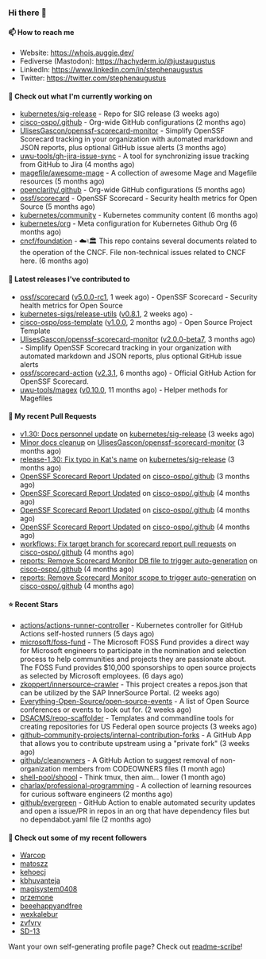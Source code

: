 ### Hi there 👋

#### 📫 How to reach me

- Website: https://whois.auggie.dev/
- Fediverse (Mastodon): https://hachyderm.io/@justaugustus
- LinkedIn: https://www.linkedin.com/in/stephenaugustus
- Twitter: https://twitter.com/stephenaugustus

#### 👷 Check out what I'm currently working on

- [kubernetes/sig-release](https://github.com/kubernetes/sig-release) - Repo for SIG release (3 weeks ago)
- [cisco-ospo/.github](https://github.com/cisco-ospo/.github) - Org-wide GitHub configurations (2 months ago)
- [UlisesGascon/openssf-scorecard-monitor](https://github.com/UlisesGascon/openssf-scorecard-monitor) - Simplify OpenSSF Scorecard tracking in your organization with automated markdown and JSON reports, plus optional GitHub issue alerts (3 months ago)
- [uwu-tools/gh-jira-issue-sync](https://github.com/uwu-tools/gh-jira-issue-sync) - A tool for synchronizing issue tracking from GitHub to Jira (4 months ago)
- [magefile/awesome-mage](https://github.com/magefile/awesome-mage) - A collection of awesome Mage and Magefile resources (5 months ago)
- [openclarity/.github](https://github.com/openclarity/.github) - Org-wide GitHub configurations (5 months ago)
- [ossf/scorecard](https://github.com/ossf/scorecard) - OpenSSF Scorecard - Security health metrics for Open Source (5 months ago)
- [kubernetes/community](https://github.com/kubernetes/community) - Kubernetes community content (6 months ago)
- [kubernetes/org](https://github.com/kubernetes/org) - Meta configuration for Kubernetes Github Org (6 months ago)
- [cncf/foundation](https://github.com/cncf/foundation) - ☁️♮🏛 This repo contains several documents related to the operation of the CNCF. File non-technical issues related to CNCF here. (6 months ago)

#### 🔭 Latest releases I've contributed to

- [ossf/scorecard](https://github.com/ossf/scorecard) ([v5.0.0-rc1](https://github.com/ossf/scorecard/releases/tag/v5.0.0-rc1), 1 week ago) - OpenSSF Scorecard - Security health metrics for Open Source
- [kubernetes-sigs/release-utils](https://github.com/kubernetes-sigs/release-utils) ([v0.8.1](https://github.com/kubernetes-sigs/release-utils/releases/tag/v0.8.1), 2 weeks ago) - 
- [cisco-ospo/oss-template](https://github.com/cisco-ospo/oss-template) ([v1.0.0](https://github.com/cisco-ospo/oss-template/releases/tag/v1.0.0), 2 months ago) - Open Source Project Template
- [UlisesGascon/openssf-scorecard-monitor](https://github.com/UlisesGascon/openssf-scorecard-monitor) ([v2.0.0-beta7](https://github.com/UlisesGascon/openssf-scorecard-monitor/releases/tag/v2.0.0-beta7), 3 months ago) - Simplify OpenSSF Scorecard tracking in your organization with automated markdown and JSON reports, plus optional GitHub issue alerts
- [ossf/scorecard-action](https://github.com/ossf/scorecard-action) ([v2.3.1](https://github.com/ossf/scorecard-action/releases/tag/v2.3.1), 6 months ago) - Official GitHub Action for OpenSSF Scorecard.
- [uwu-tools/magex](https://github.com/uwu-tools/magex) ([v0.10.0](https://github.com/uwu-tools/magex/releases/tag/v0.10.0), 11 months ago) - Helper methods for Magefiles

#### 🔨 My recent Pull Requests

- [v1.30: Docs personnel update](https://github.com/kubernetes/sig-release/pull/2458) on [kubernetes/sig-release](https://github.com/kubernetes/sig-release) (3 weeks ago)
- [Minor docs cleanup](https://github.com/UlisesGascon/openssf-scorecard-monitor/pull/72) on [UlisesGascon/openssf-scorecard-monitor](https://github.com/UlisesGascon/openssf-scorecard-monitor) (3 months ago)
- [release-1.30: Fix typo in Kat&#39;s name](https://github.com/kubernetes/sig-release/pull/2406) on [kubernetes/sig-release](https://github.com/kubernetes/sig-release) (3 months ago)
- [OpenSSF Scorecard Report Updated](https://github.com/cisco-ospo/.github/pull/53) on [cisco-ospo/.github](https://github.com/cisco-ospo/.github) (3 months ago)
- [OpenSSF Scorecard Report Updated](https://github.com/cisco-ospo/.github/pull/47) on [cisco-ospo/.github](https://github.com/cisco-ospo/.github) (4 months ago)
- [OpenSSF Scorecard Report Updated](https://github.com/cisco-ospo/.github/pull/45) on [cisco-ospo/.github](https://github.com/cisco-ospo/.github) (4 months ago)
- [OpenSSF Scorecard Report Updated](https://github.com/cisco-ospo/.github/pull/40) on [cisco-ospo/.github](https://github.com/cisco-ospo/.github) (4 months ago)
- [workflows: Fix target branch for scorecard report pull requests](https://github.com/cisco-ospo/.github/pull/39) on [cisco-ospo/.github](https://github.com/cisco-ospo/.github) (4 months ago)
- [reports: Remove Scorecard Monitor DB file to trigger auto-generation](https://github.com/cisco-ospo/.github/pull/38) on [cisco-ospo/.github](https://github.com/cisco-ospo/.github) (4 months ago)
- [reports: Remove Scorecard Monitor scope to trigger auto-generation](https://github.com/cisco-ospo/.github/pull/37) on [cisco-ospo/.github](https://github.com/cisco-ospo/.github) (4 months ago)

#### ⭐ Recent Stars

- [actions/actions-runner-controller](https://github.com/actions/actions-runner-controller) - Kubernetes controller for GitHub Actions self-hosted runners (5 days ago)
- [microsoft/foss-fund](https://github.com/microsoft/foss-fund) - The Microsoft FOSS Fund provides a direct way for Microsoft engineers to participate in the nomination and selection process to help communities and projects they are passionate about. The FOSS Fund provides $10,000 sponsorships to open source projects as selected by Microsoft employees. (6 days ago)
- [zkoppert/innersource-crawler](https://github.com/zkoppert/innersource-crawler) - This project creates a repos.json that can be utilized by the SAP InnerSource Portal. (2 weeks ago)
- [Everything-Open-Source/open-source-events](https://github.com/Everything-Open-Source/open-source-events) - A list of Open Source conferences or events to look out for. (2 weeks ago)
- [DSACMS/repo-scaffolder](https://github.com/DSACMS/repo-scaffolder) - Templates and commandline tools for creating repositories for US Federal open source projects  (3 weeks ago)
- [github-community-projects/internal-contribution-forks](https://github.com/github-community-projects/internal-contribution-forks) - A GitHub App that allows you to contribute upstream using a &#34;private fork&#34; (3 weeks ago)
- [github/cleanowners](https://github.com/github/cleanowners) - A GitHub Action to suggest removal of non-organization members from CODEOWNERS files (1 month ago)
- [shell-pool/shpool](https://github.com/shell-pool/shpool) - Think tmux, then aim... lower (1 month ago)
- [charlax/professional-programming](https://github.com/charlax/professional-programming) - A collection of learning resources for curious software engineers (2 months ago)
- [github/evergreen](https://github.com/github/evergreen) - GitHub Action to enable automated security updates and open a issue/PR in repos in an org that have dependency files but no dependabot.yaml file (2 months ago)

#### 👯 Check out some of my recent followers

- [Warcop](https://github.com/Warcop)
- [matoszz](https://github.com/matoszz)
- [kehoecj](https://github.com/kehoecj)
- [kbhuvanteja](https://github.com/kbhuvanteja)
- [magisystem0408](https://github.com/magisystem0408)
- [przemone](https://github.com/przemone)
- [beeehappyandfree](https://github.com/beeehappyandfree)
- [wexkalebur](https://github.com/wexkalebur)
- [zvfvrv](https://github.com/zvfvrv)
- [SD-13](https://github.com/SD-13)

Want your own self-generating profile page? Check out [readme-scribe](https://github.com/muesli/readme-scribe)!
